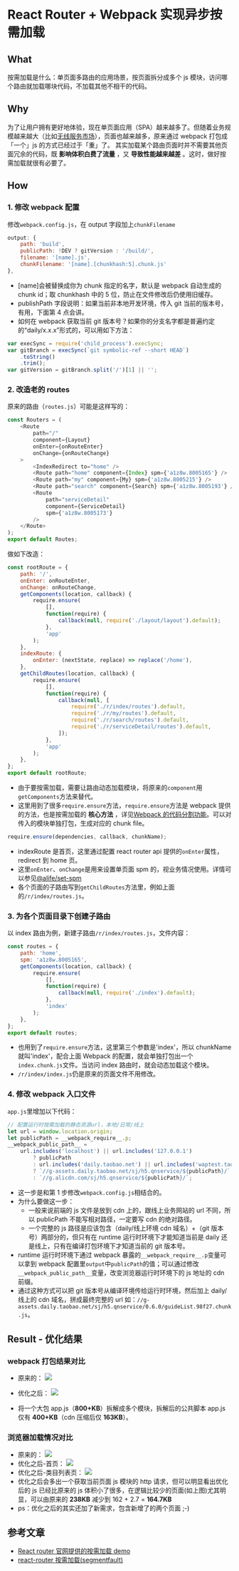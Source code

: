 # React Router + Webpack 实现异步按需加载

## What

按需加载是什么：单页面多路由的应用场景，按页面拆分成多个 js 模块，访问哪个路由就加载哪块代码，不加载其他不相干的代码。

## Why

为了让用户拥有更好地体验，现在单页面应用（SPA）越来越多了。但随着业务规模越来越大（比如[无线服务市场](https://fuwu.m.taobao.com/wap/ser/index.htm)），页面也越来越多，原来通过 webpack 打包成「一个」js 的方式已经过于「重」了。
其实加载某个路由页面时并不需要其他页面冗余的代码，既 **影响体积白费了流量** ，又 **导致性能越来越差** 。这时，做好按需加载就很有必要了。

## How

### 1. 修改 webpack 配置

修改`webpack.config.js`，在 output 字段加上`chunkFilename`

```js
output: {
    path: 'build',
    publicPath: !DEV ? gitVersion : '/build/',
    filename: '[name].js',
    chunkFilename: '[name].[chunkhash:5].chunk.js'
},
```

-   [name]会被替换成你为 chunk 指定的名字，默认是 webpack 自动生成的 chunk id；取 chunkhash 中的 5 位，防止在文件修改后仍使用旧缓存。
-   publishPath 字段说明：如果当前非本地开发环境，传入 git 当前的版本号，有用，下面第 4 点会讲。
-   如何在 webpack 获取当前 git 版本号？如果你的分支名字都是普遍约定的“daily/x.x.x”形式的，可以用如下方法：

```js
var execSync = require('child_process').execSync;
var gitBranch = execSync(`git symbolic-ref --short HEAD`)
    .toString()
    .trim();
var gitVersion = gitBranch.split('/')[1] || '';
```

### 2. 改造老的 routes

原来的路由（`routes.js`）可能是这样写的：

```js
const Routers = (
    <Route
        path="/"
        component={Layout}
        onEnter={onRouteEnter}
        onChange={onRouteChange}
    >
        <IndexRedirect to="home" />
        <Route path="home" component={Index} spm={'a1z8w.8005165'} />
        <Route path="my" component={My} spm={'a1z8w.8005215'} />
        <Route path="search" component={Search} spm={'a1z8w.8005193'} />
        <Route
            path="serviceDetail"
            component={ServiceDetail}
            spm={'a1z8w.8005173'}
        />
    </Route>
);
export default Routes;
```

做如下改造：

```js
const rootRoute = {
    path: '/',
    onEnter: onRouteEnter,
    onChange: onRouteChange,
    getComponents(location, callback) {
        require.ensure(
            [],
            function(require) {
                callback(null, require('./layout/layout').default);
            },
            'app'
        );
    },
    indexRoute: {
        onEnter: (nextState, replace) => replace('/home'),
    },
    getChildRoutes(location, callback) {
        require.ensure(
            [],
            function(require) {
                callback(null, [
                    require('./r/index/routes').default,
                    require('./r/my/routes').default,
                    require('./r/search/routes').default,
                    require('./r/serviceDetail/routes').default,
                ]);
            },
            'app'
        );
    },
};
export default rootRoute;
```

-   由于要按需加载，需要让路由动态加载模块，将原来的`component`用`getComponents`方法来替代。
-   这里用到了很多`require.ensure`方法，`require.ensure`方法是 webpack 提供的方法，也是按需加载的 **核心方法** ，详见[Webpack 的代码分割功能](http://webpack.github.io/docs/code-splitting.html)。可以对传入的模块单独打包，生成对应的 chunk file。

```js
require.ensure(dependencies, callback, chunkName);
```

-   indexRoute 是首页，这里通过配置 react router api 提供的`onEnter`属性，redirect 到 home 页。
-   这里`onEnter`、`onChange`是用来设置单页面 spm 的，视业务情况使用。详情可以参见[@alife/set-spm](http://web.npm.alibaba-inc.com/package/@alife/set-spm)
-   各个页面的子路由写到`getChildRoutes`方法里，例如上面的`/r/index/routes.js`。

### 3. 为各个页面目录下创建子路由

以 index 路由为例，新建子路由`/r/index/routes.js`，文件内容：

```js
const routes = {
    path: 'home',
    spm: 'a1z8w.8005165',
    getComponents(location, callback) {
        require.ensure(
            [],
            function(require) {
                callback(null, require('./index').default);
            },
            'index'
        );
    },
};
export default routes;
```

-   也用到了`require.ensure`方法，这里第三个参数是'index'，所以 chunkName 就叫'index'，配合上面 Webpack 的配置，就会单独打包出一个`index.chunk.js`文件。当访问 index 路由时，就会动态加载这个模块。
-   `/r/index/index.js`仍是原来的页面文件不用修改。

### 4. 修改 webpack 入口文件

`app.js`里增加以下代码：

```js
// 配置运行时按需加载的静态资源url，本地/日常/线上
let url = window.location.origin;
let publicPath = __webpack_require__.p;
__webpack_public_path__ =
    url.includes('localhost') || url.includes('127.0.0.1')
        ? publicPath
        : url.includes('daily.taobao.net') || url.includes('waptest.taobao.com')
        ? `//g-assets.daily.taobao.net/sj/h5.qnservice/${publicPath}/`
        : `//g.alicdn.com/sj/h5.qnservice/${publicPath}/`;
```

-   这一步是和第 1 步修改`webpack.config.js`相结合的。
-   为什么要做这一步：
    -   一般来说前端的 js 文件是放到 cdn 上的，跟线上业务网站的 url 不同，所以 publicPath 不能写相对路径，一定要写 cdn 的绝对路径。
    -   一个完整的 js 路径是应该包含（daily/线上环境 cdn 域名）+（git 版本号）两部分的，但只有在 runtime 运行时环境下才能知道当前是 daily 还是线上，只有在编译打包环境下才知道当前的 git 版本号。
-   runtime 运行时环境下通过 webpack 暴露的`__webpack_require__.p`变量可以拿到 webpack 配置里`output`中`publicPath`的值；可以通过修改`__webpack_public_path__`变量，改变浏览器运行时环境下的 js 地址的 cdn 前缀。
-   通过这种方式可以把 git 版本号从编译环境传给运行时环境，然后加上 daily/线上的 cdn 域名，拼成最终完整的 url 如：`//g-assets.daily.taobao.net/sj/h5.qnservice/0.6.0/guideList.98f27.chunk.js`。

## Result - 优化结果

### webpack 打包结果对比

-   原来的：
    ![](https://img.alicdn.com/tps/TB1z3L5OFXXXXXcaFXXXXXXXXXX-526-89.png)

-   优化之后：
    ![](https://img.alicdn.com/tps/TB1wyL8OFXXXXXzaFXXXXXXXXXX-678-385.png)
-   将一个大包 app.js（**800+KB**）拆解成多个模块，拆解后的公共脚本 app.js 仅有 **400+KB**（cdn 压缩后仅 **163KB**）。

### 浏览器加载情况对比

-   原来的：
    ![](https://img.alicdn.com/tps/TB1bakiOFXXXXa_XVXXXXXXXXXX-2832-1452.png)
-   优化之后-首页：
    ![](https://img.alicdn.com/tps/TB145j7OFXXXXcQapXXXXXXXXXX-2848-1474.png)
-   优化之后-类目列表页：
    ![](https://img.alicdn.com/tps/TB1JO.fOFXXXXaIaXXXXXXXXXXX-2718-1410.png)
-   优化之后会多出一个获取当前页面 js 模块的 http 请求，但可以明显看出优化后的 js 已经比原来的 js 体积小了很多，在逻辑比较少的页面(如上图)尤其明显，可以由原来的 **238KB** 减少到 162 + 2.7 = **164.7KB**
-   ps：优化之后的其实还加了新需求，包含新增了的两个页面 ;-)

## 参考文章

-   [React router 官网提供的按需加载 demo](https://github.com/ReactTraining/react-router/tree/master/examples/huge-apps)
-   [react-router 按需加载(segmentfault)](https://segmentfault.com/a/1190000007141049)
